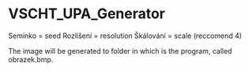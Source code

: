 # VSCHT_UPA_Generator

Semínko = seed
Rozlišení = resolution
Škálování = scale (reccomend 4)

The image will be generated to folder in which is the program, called obrazek.bmp.
